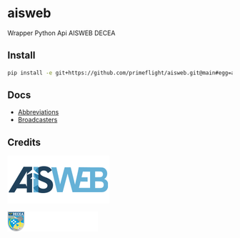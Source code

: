 # aisweb

Wrapper Python Api AISWEB DECEA

## Install

```bash
pip install -e git+https://github.com/primeflight/aisweb.git@main#egg=aisweb
```

## Docs

- [Abbreviations](/docs/abbreviations.md)
- [Broadcasters](/docs/broadcasters.md)

## Credits

![assets/img/logo-aisweb.png](assets/img/logo-aisweb.png)

![assets/img/logo-dcea.png](assets/img/logo-dcea.png)